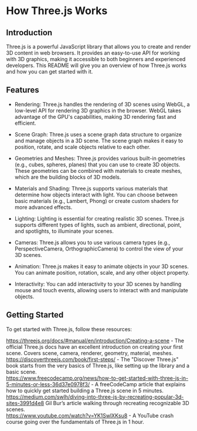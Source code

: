 # How Three.js Works

## Introduction

Three.js is a powerful JavaScript library that allows you to create and render 3D content in web browsers. It provides an easy-to-use API for working with 3D graphics, making it accessible to both beginners and experienced developers. This README will give you an overview of how Three.js works and how you can get started with it.

## Features

- Rendering: Three.js handles the rendering of 3D scenes using WebGL, a low-level API for rendering 3D graphics in the browser. WebGL takes advantage of the GPU's capabilities, making 3D rendering fast and efficient.

- Scene Graph: Three.js uses a scene graph data structure to organize and manage objects in a 3D scene. The scene graph makes it easy to position, rotate, and scale objects relative to each other.

- Geometries and Meshes: Three.js provides various built-in geometries (e.g., cubes, spheres, planes) that you can use to create 3D objects. These geometries can be combined with materials to create meshes, which are the building blocks of 3D models.

- Materials and Shading: Three.js supports various materials that determine how objects interact with light. You can choose between basic materials (e.g., Lambert, Phong) or create custom shaders for more advanced effects.

- Lighting: Lighting is essential for creating realistic 3D scenes. Three.js supports different types of lights, such as ambient, directional, point, and spotlights, to illuminate your scenes.

- Cameras: Three.js allows you to use various camera types (e.g., PerspectiveCamera, OrthographicCamera) to control the view of your 3D scenes.

- Animation: Three.js makes it easy to animate objects in your 3D scenes. You can animate position, rotation, scale, and any other object property.

- Interactivity: You can add interactivity to your 3D scenes by handling mouse and touch events, allowing users to interact with and manipulate objects.

## Getting Started

To get started with Three.js, follow these resources:

https://threejs.org/docs/#manual/en/introduction/Creating-a-scene - The official Three.js docs have an excellent introduction on creating your first scene. Covers scene, camera, renderer, geometry, material, meshes. <br />
https://discoverthreejs.com/book/first-steps/ - The "Discover Three.js" book starts from the very basics of Three.js, like setting up the library and a basic scene. <br />
https://www.freecodecamp.org/news/how-to-get-started-with-three-js-in-5-minutes-or-less-36d37e0978f3/ - A freeCodeCamp article that explains how to quickly get started building a Three.js scene in 5 minutes. <br />
https://medium.com/swlh/diving-into-three-js-by-recreating-popular-3d-sites-3991d4e8 Gil Bur’s article walking through recreating recognizable 3D scenes. <br />
https://www.youtube.com/watch?v=YK1SwlXKsu8 - A YouTube crash course going over the fundamentals of Three.js in 1 hour. <br />


